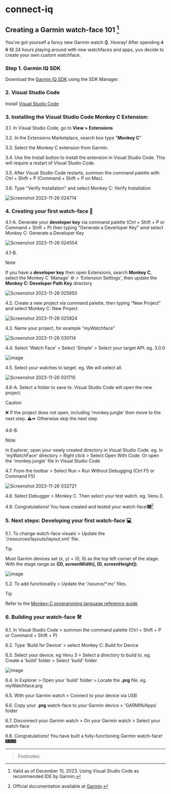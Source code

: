 # connect-iq

## Creating a Garmin watch-face 101 [^1]

You've got yourself a fancy new Garmin watch ⌚.
Hooray!
After spending ~~4~~ ~~8~~ ~~12~~ 24 hours playing around with new watchfaces and apps, yuo decide to create your own custom watchface.

### Step 1. Garmin IQ SDK

Download the [Garmin IQ SDK](https://developer.garmin.com/connect-iq/sdk/) using the SDK Manager.

### 2. Visual Studio Code

Install [Visual Studio Code](https://code.visualstudio.com/Download)

### 3. Installing the Visual Studio Code Monkey C Extension:

3.1. In Visual Studio Code, go to
**View > Extensions**

3.2. In the Extensions Marketplace, search box type "**Monkey C**"

3.3. Select the Monkey C extension from Garmin.

3.4. Use the Install button to install the extension in Visual Studio Code. This will require a restart of Visual Studio Code.

3.5. After Visual Studio Code restarts, summon the command palette with Ctrl + Shift + P (Command + Shift + P on Mac).

3.6. Type "Verify Installation" and select Monkey C: Verify Installation

![Screenshot 2023-11-26 024714](https://github.com/AndrewKhassapov/connect-iq/assets/53222142/ef6641dd-2bd2-4006-8368-9f0a3bd3f856)

### 4. Creating your first watch-face 🔨

4.1-A. Generate your **developer key** via command palette (Ctrl + Shift + P or Command + Shift + P) then typing "Generate a Deverloper Key" amd select Monkey C: Generate a Developer Key

![Screenshot 2023-11-26 024554](https://github.com/AndrewKhassapov/connect-iq/assets/53222142/bc510fca-3ff6-4df1-9e97-98a706ee2ef3)

4.1-B.

> [!NOTE]
> If you have a **developer key** then open Extensions, search **Monkey C**, select the Monkey C 'Manage' :gear: > 'Extension Settings', then update the **Monkey C: Developer Path Key** directory

![Screenshot 2023-11-26 025650](https://github.com/AndrewKhassapov/connect-iq/assets/53222142/ed410407-2e04-482d-8982-eabf5c66158e)

4.2. Create a new project via command palette, then typing "New Project" and select Monkey C: New Project

![Screenshot 2023-11-26 025824](https://github.com/AndrewKhassapov/connect-iq/assets/53222142/6316024d-a507-4955-868c-49b7a8987c30)

4.3. Name your project, for example "myWatchface"

![Screenshot 2023-11-26 030114](https://github.com/AndrewKhassapov/connect-iq/assets/53222142/608971f1-01d9-4917-8a1b-9ec4a26ce1e2)

4.4. Select 'Watch Face' > Select 'Simple' > Select your target API. eg. 3.0.0

![image](https://github.com/AndrewKhassapov/connect-iq/assets/53222142/e3e3aa16-9d0b-4beb-99c1-f3f5327853d7)

4.5. Select your watches to target. eg. We will select all.

![Screenshot 2023-11-26 031710](https://github.com/AndrewKhassapov/connect-iq/assets/53222142/ed0474ff-4ec1-4b6b-a0c7-1fb712392d2e)

4.6-A. Select a folder to save to. Visual Studio Code will open the new project.

> [!CAUTION]
> ❌ If the project does not open, including 'monkey.jungle' then move to the next step.
> ⚠️⏩ Otherwise skip the next step

4.6-B.

> [!NOTE]
> In Explorer, open your newly created directory in Visual Studio Code. eg. In 'myWatchFace' directory > Right click > Select Open With Code. Or open the 'monkey.jungle' file in Visual Studio Code

4.7. From the toolbar > Select Run > Run Without Debugging (Ctrl F5 or Command F5)

![Screenshot 2023-11-26 032721](https://github.com/AndrewKhassapov/connect-iq/assets/53222142/635c4c97-7b40-4e6e-a558-eb468f901f87)

4.8. Select Debugger > Monkey C. Then select your test watch. eg. Venu 3.

4.9. Congratulations! You have created and tested your watch-face!🎆[^3]

### 5. Next steps: Developing your first watch-face 💻

5.1. To change watch-face visuals > Update the '/resources/layouts/layout.xml' file.

> [!TIP]
> Most Garmin devices set (x, y) = (0, 0) as the top left corner of the stage.
> With the stage range as **([0, screenWidth], [0, screenHeight])**.
>
> ![image](https://github.com/AndrewKhassapov/connect-iq/assets/53222142/a3f06502-7dbd-4893-9403-f727c63af5f0)

5.2. To add functionality > Update the '/source/\*.mc' files.

> [!TIP]
> Refer to the [Monkey-C programming language reference guide](https://developer.garmin.com/connect-iq/reference-guides/monkey-c-reference/).

### 6. Building your watch-face 🛠️

6.1. In Visual Studio Code > summon the command palette (Ctrl + Shift + P or Command + Shift + P)

6.2. Type 'Build for Device' > select Monkey C: Build for Device

6.3. Select your device. eg Venu 3 > Select a directory to build to. eg. Create a 'build' folder > Select 'build' folder

![image](https://github.com/AndrewKhassapov/connect-iq/assets/53222142/d183617d-265c-4b61-9623-86c550a9c04b)

6.4. In Explorer > Open your 'build' folder > Locate the **.prg** file. eg. myWatchface.prg

6.5. With your Garmin watch > Connect to your device via USB

6.6. Copy your **.prg** watch-face to your Garmin device > 'GARMIN/Apps' folder

6.7. Disconnect your Garmin watch > On your Garmin watch > Select your watch-face

6.8. Congratulations! You have built a fully-functioning Garmin watch-face!🎆🎆🎆

---

> Footnotes:
>
> [^1]: Valid as of December 15, 2023. Using Visual Studio Code as recommended IDE [^2] by Garmin.
> [^2]: I know Visual Studio Code isn't an "Intergrated Development Environment" itself. Let's call it VS Code with Java JDK, Garmin IQ SDK and Monkey-C extension. OS agnostic.
> [^3]: Official documentation available at [Garmin](https://developer.garmin.com/connect-iq/connect-iq-basics/getting-started/).
